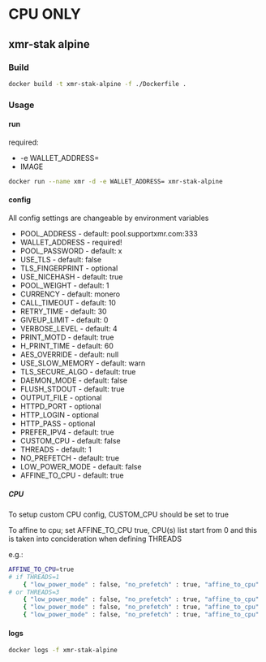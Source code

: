 # CPU ONLY

## xmr-stak alpine

### Build

``` bash
docker build -t xmr-stak-alpine -f ./Dockerfile .
```

### Usage

#### run

required:
* -e WALLET_ADDRESS=
* IMAGE

``` bash
docker run --name xmr -d -e WALLET_ADDRESS= xmr-stak-alpine
```

#### config

All config settings are changeable by environment variables

* POOL_ADDRESS          - default: pool.supportxmr.com:333
* WALLET_ADDRESS        - required!
* POOL_PASSWORD         - default: x
* USE_TLS               - default: false
* TLS_FINGERPRINT       - optional
* USE_NICEHASH          - default: true
* POOL_WEIGHT           - default: 1
* CURRENCY              - default: monero
* CALL_TIMEOUT          - default: 10
* RETRY_TIME            - default: 30
* GIVEUP_LIMIT          - default: 0
* VERBOSE_LEVEL         - default: 4
* PRINT_MOTD            - default: true
* H_PRINT_TIME          - default: 60
* AES_OVERRIDE          - default: null
* USE_SLOW_MEMORY       - default: warn
* TLS_SECURE_ALGO       - default: true
* DAEMON_MODE           - default: false
* FLUSH_STDOUT          - default: true
* OUTPUT_FILE           - optional
* HTTPD_PORT            - optional
* HTTP_LOGIN            - optional
* HTTP_PASS             - optional
* PREFER_IPV4           - default: true
* CUSTOM_CPU            - default: false
* THREADS               - default: 1
* NO_PREFETCH           - default: true
* LOW_POWER_MODE        - default: false
* AFFINE_TO_CPU         - default: true

##### CPU

To setup custom CPU config, CUSTOM_CPU should be set to true

To affine to cpu; set AFFINE_TO_CPU true, CPU(s) list start from 0 and this is
taken into concideration when defining THREADS

e.g.:

``` bash
AFFINE_TO_CPU=true
# if THREADS=1
    { "low_power_mode" : false, "no_prefetch" : true, "affine_to_cpu" : 0 },
# or THREADS=3
    { "low_power_mode" : false, "no_prefetch" : true, "affine_to_cpu" : 0 },
    { "low_power_mode" : false, "no_prefetch" : true, "affine_to_cpu" : 1 },
    { "low_power_mode" : false, "no_prefetch" : true, "affine_to_cpu" : 2 },
```

#### logs

``` bash
docker logs -f xmr-stak-alpine
```
